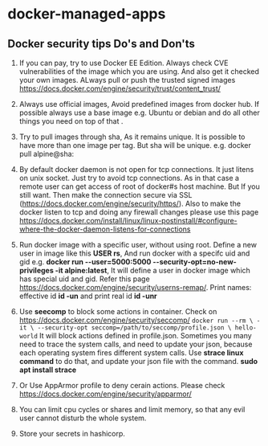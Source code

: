 # docker-managed-apps

## Docker security tips Do's and Don'ts
1. If you can pay, try to use Docker EE Edition. Always check CVE vulnerabilities of the image which you are using. And also get it checked your own images. ALways pull or push the trusted signed images https://docs.docker.com/engine/security/trust/content_trust/

2. Always use official images, Avoid predefined images from docker hub. If possible always use a base image e.g. Ubuntu or debian and do all other things you need on top of that .

3. Try to pull images through sha, As it remains unique. It is possible to have more than one image per tag. But sha will be unique. e.g. docker pull alpine@sha:<shaid>

4. By default docker daemon is not open for tcp connections. It just litens on unix socket. Just try to avoid tcp connections. As in that case a remote user can get access of root of docker#s host machine. But If you still want. Then make the connection secure via SSL (https://docs.docker.com/engine/security/https/). Also to make the docker listen to tcp  and doing any firewall changes please use this page https://docs.docker.com/install/linux/linux-postinstall/#configure-where-the-docker-daemon-listens-for-connections

5. Run docker image with a specific user, without using root. Define a new user in image like this
__USER rs__, And run docker with a specifc uid and gid e.g. __docker run --user=5000:5000 --security-opt=no-new-privileges -it alpine:latest__, It will define a user in docker image which has special uid and gid. Refer this page https://docs.docker.com/engine/security/userns-remap/. Print names:  effective id __id -un__ and print real id __id -unr__

6. Use __seecomp__ to block some actions in container. Check on https://docs.docker.com/engine/security/seccomp/
``docker run --rm \
             -it \
             --security-opt seccomp=/path/to/seccomp/profile.json \
             hello-world``
It will block actions defined in profile.json. Sometimes you many need to trace the system calls, and need to update your json, because each operating system fires different system calls. Use __strace linux command__ to do that, and update your json file with the command. __sudo apt install strace__ 

7. Or Use AppArmor profile to deny cerain actions. Please check https://docs.docker.com/engine/security/apparmor/

8. You can limit cpu cycles or shares and limit memory, so that any evil user cannot disturb the whole system.

9. Store your secrets in hashicorp.



